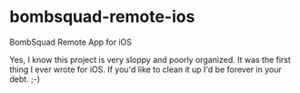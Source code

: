 # bombsquad-remote-ios
BombSquad Remote App for iOS

Yes, I know this project is very sloppy and poorly organized.  It was the first thing I ever wrote for iOS.  If you'd like to clean it up I'd be forever in your debt.  ;-)
